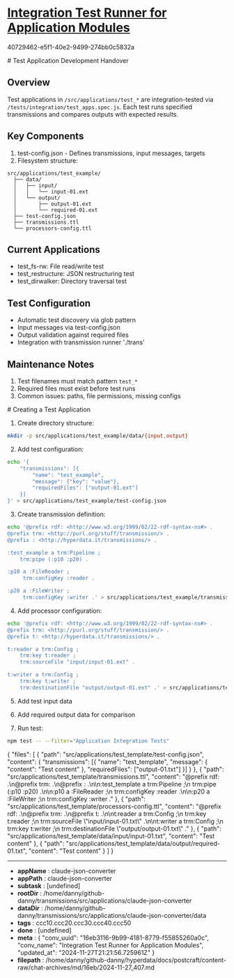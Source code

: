 # [Integration Test Runner for Application Modules](https://claude.ai/chat/16eb3116-9b99-4181-8779-f55855260a0c)

40729462-e5f1-40e2-9499-274bb0c5832a

 <antArtifact identifier="test-template-ho" type="text/markdown" title="Test Application Development Handover">
# Test Application Development Handover

## Overview
Test applications in `/src/applications/test_*` are integration-tested via `/tests/integration/test_apps.spec.js`. Each test runs specified transmissions and compares outputs with expected results.

## Key Components
1. test-config.json - Defines transmissions, input messages, targets
2. Filesystem structure:
```
src/applications/test_example/
  ├── data/
  │   ├── input/
  │   │   └── input-01.ext
  │   └── output/
  │       ├── output-01.ext 
  │       └── required-01.ext
  ├── test-config.json
  ├── transmissions.ttl
  └── processors-config.ttl
```

## Current Applications
- test_fs-rw: File read/write test
- test_restructure: JSON restructuring test 
- test_dirwalker: Directory traversal test

## Test Configuration
- Automatic test discovery via glob pattern
- Input messages via test-config.json
- Output validation against required files
- Integration with transmission runner './trans'

## Maintenance Notes
1. Test filenames must match pattern `test_*`
2. Required files must exist before test runs
3. Common issues: paths, file permissions, missing configs
</antArtifact>

<antArtifact identifier="test-template-instructions" type="text/markdown" title="Creating a Test Application">
# Creating a Test Application

1. Create directory structure:
```bash
mkdir -p src/applications/test_example/data/{input,output}
```

2. Add test configuration:
```bash
echo '{
    "transmissions": [{
        "name": "test_example",
        "message": {"key": "value"},
        "requiredFiles": ["output-01.ext"]
    }]
}' > src/applications/test_example/test-config.json
```

3. Create transmission definition:
```bash
echo '@prefix rdf: <http://www.w3.org/1999/02/22-rdf-syntax-ns#> .
@prefix trm: <http://purl.org/stuff/transmission/> .
@prefix : <http://hyperdata.it/transmissions/> .

:test_example a trm:Pipeline ;
    trm:pipe (:p10 :p20) .

:p10 a :FileReader ;
     trm:configKey :reader .

:p20 a :FileWriter ;
     trm:configKey :writer .' > src/applications/test_example/transmissions.ttl
```

4. Add processor configuration:
```bash
echo '@prefix rdf: <http://www.w3.org/1999/02/22-rdf-syntax-ns#> .
@prefix trm: <http://purl.org/stuff/transmission/> .
@prefix t: <http://hyperdata.it/transmissions/> .

t:reader a trm:Config ;
    trm:key t:reader ;
    trm:sourceFile "input/input-01.ext" .

t:writer a trm:Config ;
    trm:key t:writer ;
    trm:destinationFile "output/output-01.ext" .' > src/applications/test_example/processors-config.ttl
```

5. Add test input data

6. Add required output data for comparison

7. Run test:
```bash
npm test -- --filter="Application Integration Tests"
```
</antArtifact>

<antArtifact identifier="test-template-files" type="application/vnd.ant.code" language="json" title="Template Test Application Files">
{
    "files": [
        {
            "path": "src/applications/test_template/test-config.json",
            "content": {
                "transmissions": [{
                    "name": "test_template",
                    "message": {
                        "content": "Test content"
                    },
                    "requiredFiles": ["output-01.txt"]
                }]
            }
        },
        {
            "path": "src/applications/test_template/transmissions.ttl",
            "content": "@prefix rdf: <http://www.w3.org/1999/02/22-rdf-syntax-ns#> .\n@prefix trm: <http://purl.org/stuff/transmission/> .\n@prefix : <http://hyperdata.it/transmissions/> .\n\n:test_template a trm:Pipeline ;\n    trm:pipe (:p10 :p20) .\n\n:p10 a :FileReader ;\n     trm:configKey :reader .\n\n:p20 a :FileWriter ;\n     trm:configKey :writer ."
        },
        {
            "path": "src/applications/test_template/processors-config.ttl",
            "content": "@prefix rdf: <http://www.w3.org/1999/02/22-rdf-syntax-ns#> .\n@prefix trm: <http://purl.org/stuff/transmission/> .\n@prefix t: <http://hyperdata.it/transmissions/> .\n\nt:reader a trm:Config ;\n    trm:key t:reader ;\n    trm:sourceFile \"input/input-01.txt\" .\n\nt:writer a trm:Config ;\n    trm:key t:writer ;\n    trm:destinationFile \"output/output-01.txt\" ."
        },
        {
            "path": "src/applications/test_template/data/input/input-01.txt",
            "content": "Test content"
        },
        {
            "path": "src/applications/test_template/data/output/required-01.txt",
            "content": "Test content"
        }
    ]
}


---

* **appName** : claude-json-converter
* **appPath** : claude-json-converter
* **subtask** : [undefined]
* **rootDir** : /home/danny/github-danny/transmissions/src/applications/claude-json-converter
* **dataDir** : /home/danny/github-danny/transmissions/src/applications/claude-json-converter/data
* **tags** : ccc10.ccc20.ccc30.ccc40.ccc50
* **done** : [undefined]
* **meta** : {
  "conv_uuid": "16eb3116-9b99-4181-8779-f55855260a0c",
  "conv_name": "Integration Test Runner for Application Modules",
  "updated_at": "2024-11-27T21:21:56.725961Z"
}
* **filepath** : /home/danny/github-danny/hyperdata/docs/postcraft/content-raw/chat-archives/md/16eb/2024-11-27_407.md